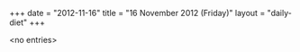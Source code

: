 +++
date = "2012-11-16"
title = "16 November 2012 (Friday)"
layout = "daily-diet"
+++

\<no entries\>